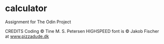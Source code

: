# calculator

Assignment for The Odin Project

CREDITS
Coding © Tine M. S. Petersen
HIGHSPEED font is © Jakob Fischer at www.pizzadude.dk